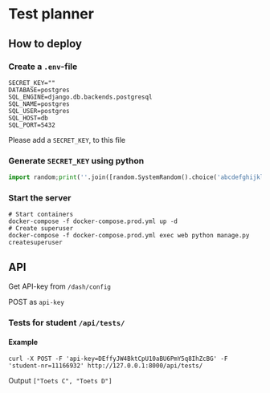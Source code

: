 # Test planner

## How to deploy

### Create a `.env`-file

```shell script
SECRET_KEY=""
DATABASE=postgres
SQL_ENGINE=django.db.backends.postgresql
SQL_NAME=postgres
SQL_USER=postgres
SQL_HOST=db
SQL_PORT=5432
```

Please add a `SECRET_KEY`, to this file


### Generate `SECRET_KEY` using python
```python
import random;print(''.join([random.SystemRandom().choice('abcdefghijklmnopqrstuvwxyz0123456789!@#$%^&*(-_=+)') for _ in range(50)]))
```

### Start the server
```shell script
# Start containers
docker-compose -f docker-compose.prod.yml up -d
# Create superuser
docker-compose -f docker-compose.prod.yml exec web python manage.py createsuperuser
```

## API

Get API-key from `/dash/config`

POST as `api-key`


### Tests for student `/api/tests/`


#### Example

```curl -X POST -F 'api-key=DEffyJW4BktCpU10aBU6PmY5q8IhZcBG' -F 'student-nr=11166932' http://127.0.0.1:8000/api/tests/```

Output
```["Toets C", "Toets D"]```